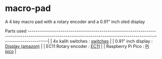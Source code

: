 # macro-pad
A 4 key macro pad with a rotary encoder and a 0.91" inch oled display

Parts used
----------------------------------------------------------------------------------------------------------------------------------------------------------------------|
| 4x kalih switches  : [switches](https://www.kailh.net/collections/box-switches)                                                                                      | 
| 0.91" inch display : [ Display (amazon)](https://www.amazon.pl/gp/product/B079H2C7WH/ref=ox_sc_act_title_1?smid=A1X7QLRQH87QA3&th=1)                                 |
| EC11 Rotary encoder : [EC11](https://www.amazon.pl/gp/product/B09L7QZZ46/ref=ox_sc_act_title_2?smid=A1KSSF1FWE30G9&psc=1)                                            |
| Raspberry Pi Pico  : [Pi pico](https://www.amazon.com/Raspberry-Pi-Pico/dp/B09KVB8LVR/ref=sr_1_2?dib=eyJ2IjoiMSJ9.he0hzmPd1R2DUnSic2bLdHwpTWu4B6k9C6XNm2bt5Nj4_GWAW5r1zhymE1rqSslhTA_7gtMVLh4yWN6brvdUpnpV5XfoH_XSInz7c5B_IZX0EKLfBBHU_MUNnIHL09PgO1CbEgPLseYNLUzW1a4e1HOyNWKhCz_9E3mUIcE62BW4L7rclOY81CG-avYaMCtW8WDKWN-6lggS22YyXZ_ohpoN7oBPfCfiCM2xFXxXawc.VASJc_L7OEPPa6OM42D4gxKydxQh0wuUYZEf0KWRpBA&dib_tag=se&keywords=raspberry+pi+pico&qid=1758178393&sr=8-2)          |


